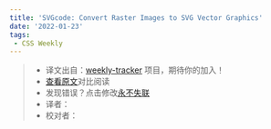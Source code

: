 ```yaml
---
title: 'SVGcode: Convert Raster Images to SVG Vector Graphics'
date: '2022-01-23'
tags:
 - CSS Weekly
---
```

> * 译文出自：[weekly-tracker](https://github.com/FEDarling/weekly-tracker) 项目，期待你的加入！
> * [查看原文](https://web.dev/svgcode/?utm_source=CSS-Weekly&utm_campaign=Issue-486&utm_medium=web)对比阅读
> * 发现错误？点击修改[永不失联](https://github.com/FEDarling/weekly-tracker/blob/main/weeklys/css_weekly/486/SVGcode.md)
> * 译者：
> * 校对者：